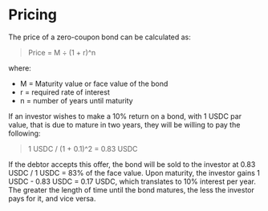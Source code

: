 # Pricing

The price of a zero-coupon bond can be calculated as:

> Price = M ÷ (1 + r)^n

where:

* M = Maturity value or face value of the bond
* r = required rate of interest
* n = number of years until maturity

If an investor wishes to make a 10% return on a bond, with 1 USDC par value, that is due to mature in two years, they will be willing to pay the following:

> 1 USDC / (1 + 0.1)^2 = 0.83 USDC

If the debtor accepts this offer, the bond will be sold to the investor at 0.83 USDC / 1 USDC = 83% of the face value. Upon maturity, the investor gains 1 USDC - 0.83 USDC = 0.17 USDC, which translates to 10% interest per year. The greater the length of time until the bond matures, the less the investor pays for it, and vice versa.
